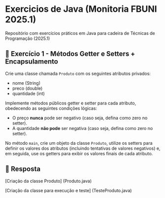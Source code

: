 # Exercicios de Java (Monitoria FBUNI 2025.1)
Repositório com exercícios práticos em Java para cadeira de Técnicas de Programação (2025.1)

## 📖 Exercício 1 - Métodos Getter e Setters + Encapsulamento

Crie uma classe chamada `Produto` com os seguintes atributos privados:
- nome (String)
- preco (double)
- quantidade (int)

Implemente métodos públicos getter e setter para cada atributo, obedecendo as seguintes condições lógicas:
- O preço **nunca** pode ser negativo (caso seja, defina como zero no setter).
- A quantidade **não pode** ser negativa (caso seja, defina como zero no setter).

No método `main`, crie um objeto da classe `Produto`, utilize os setters para definir os valores dos atributos (incluindo tentativas de valores negativos) e, em seguida, use os getters para exibir os valores finais de cada atributo.

## 📝 Resposta 
[Criação da classe Produto] (Produto.java)

[Criação da classe para execução e teste] (TesteProduto.java)
